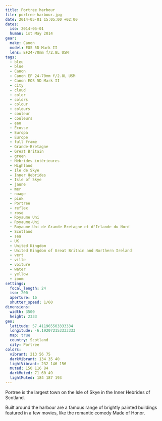 ```yaml
---
title: Portree harbour
file: portree-harbour.jpg
date: 2014-05-01 15:05:00 +02:00
dates:
  iso: 2014-05-01
  human: 1st May 2014
gear:
  make: Canon
  model: EOS 5D Mark II
  lens: EF24-70mm f/2.8L USM
tags:
  - bleu
  - blue
  - Canon
  - Canon EF 24-70mm f/2.8L USM
  - Canon EOS 5D Mark II
  - city
  - cloud
  - color
  - colors
  - colour
  - colours
  - couleur
  - couleurs
  - eau
  - Écosse
  - Europa
  - Europe
  - full frame
  - Grande-Bretagne
  - Great Britain
  - green
  - Hébrides intérieures
  - Highland
  - Ile de Skye
  - Inner Hebrides
  - Isle of Skye
  - jaune
  - mer
  - nuage
  - pink
  - Portree
  - reflex
  - rose
  - Royaume Uni
  - Royaume-Uni
  - Royaume-Uni de Grande-Bretagne et d'Irlande du Nord
  - Scotland
  - sea
  - UK
  - United Kingdom
  - United Kingdom of Great Britain and Northern Ireland
  - vert
  - ville
  - voiture
  - water
  - yellow
  - zoom
settings:
  focal_length: 24
  iso: 200
  aperture: 16
  shutter_speed: 1/60
dimensions:
  width: 3500
  height: 2333
geo:
  latitude: 57.411965503333334
  longitude: -6.192072153333333
  map: true
  country: Scotland
  city: Portree
colors:
  vibrant: 213 56 75
  darkVibrant: 134 35 40
  lightVibrant: 232 146 156
  muted: 150 116 84
  darkMuted: 71 60 49
  lightMuted: 184 187 193
---
```


Portree is the largest town on the Isle of Skye in the Inner Hebrides of Scotland.

Built around the harbour are a famous range of brightly painted buildings featured in a few movies, like the romantic comedy Made of Honor.
